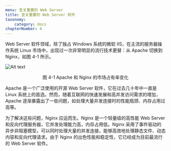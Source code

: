 ```yaml
---
menu: 至关重要的 Web Server
title: 至关重要的 Web Server 软件
taxonomy:
    category: docs
chapterNumber: 4
---
```


Web Server 软件领域，除了独占 Windows 系统的微软 IIS，在主流的服务器操作系统 Linux 市场中，出现过一次非常明显的流行技术更替：从 Apache 切换到 Nginx，如图 4-1 所示。

![Alt text](/media/1691336523.png)
<center>图 4-1 Apache 和 Nginx 的市场占有率变化</center>

Apache 是一个广泛使用的开源 Web Server 软件，它在过去几十年中一直是 Linux 系统上的首选。然而，随着互联网的快速发展和高并发访问需求的增加，Apache 逐渐暴露出了一些问题，如处理大量并发连接时的性能瓶颈、内存占用过高等。

为了解决这些问题，Nginx 应运而生。Nginx 是一个轻量级的高性能 Web Server 和反向代理服务器，它并发处理能力高，内存占用低。Nginx 采用了事件驱动的异步非阻塞模型，可以同时处理大量的并发连接，能够高效地处理静态文件、动态内容和反向代理请求。由于 Nginx 的出色性能和稳定性，它已经成为目前最流行的 Web Server 软件。
